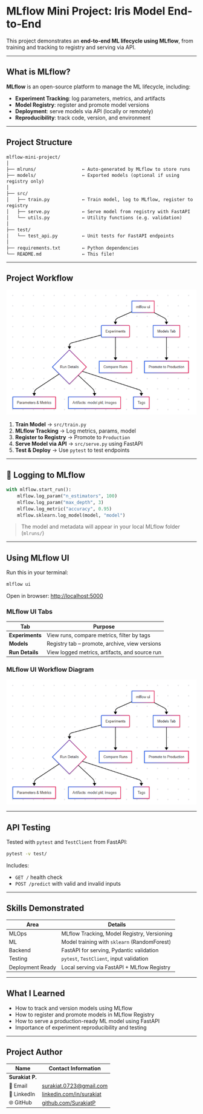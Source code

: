 # MLflow Mini Project: Iris Model End-to-End

This project demonstrates an **end-to-end ML lifecycle using MLflow**, from training and tracking to registry and serving via API.

---

## What is MLflow?

**MLflow** is an open-source platform to manage the ML lifecycle, including:
- **Experiment Tracking**: log parameters, metrics, and artifacts
- **Model Registry**: register and promote model versions
- **Deployment**: serve models via API (locally or remotely)
- **Reproducibility**: track code, version, and environment

---

## Project Structure

```
mlflow-mini-project/
│
├── mlruns/                 ← Auto-generated by MLflow to store runs
├── models/                 ← Exported models (optional if using registry only)
│
├── src/
│   ├── train.py            ← Train model, log to MLflow, register to registry
│   ├── serve.py            ← Serve model from registry with FastAPI
│   └── utils.py            ← Utility functions (e.g. validation)
│
├── test/
│   └── test_api.py         ← Unit tests for FastAPI endpoints
│
├── requirements.txt        ← Python dependencies
└── README.md               ← This file!
```

---

## Project Workflow

![alt text](images/mlfow_ui_workflow.png)

1. **Train Model** → `src/train.py`
2. **MLflow Tracking** → Log metrics, params, model
3. **Register to Registry** → Promote to `Production`
4. **Serve Model via API** → `src/serve.py` using FastAPI
5. **Test & Deploy** → Use `pytest` to test endpoints

---

## 🧾 Logging to MLflow

```python
with mlflow.start_run():
    mlflow.log_param("n_estimators", 100)
    mlflow.log_param("max_depth", 3)
    mlflow.log_metric("accuracy", 0.95)
    mlflow.sklearn.log_model(model, "model")
```

> The model and metadata will appear in your local MLflow folder (`mlruns/`)

---

## Using MLflow UI

Run this in your terminal:

```bash
mlflow ui
```

Open in browser: [http://localhost:5000](http://localhost:5000)

### MLflow UI Tabs

| Tab        | Purpose                                           |
|------------|---------------------------------------------------|
| **Experiments** | View runs, compare metrics, filter by tags    |
| **Models**      | Registry tab – promote, archive, view versions |
| **Run Details** | View logged metrics, artifacts, and source run |

### MLflow UI Workflow Diagram

![alt text](images/mlfow_ui_workflow.png)

---

## API Testing

Tested with `pytest` and `TestClient` from FastAPI:

```bash
pytest -v test/
```

Includes:
- `GET /` health check
- `POST /predict` with valid and invalid inputs

---

## Skills Demonstrated

| Area | Details |
|------|---------|
| MLOps | MLflow Tracking, Model Registry, Versioning |
| ML   | Model training with `sklearn` (RandomForest) |
| Backend | FastAPI for serving, Pydantic validation |
| Testing | `pytest`, `TestClient`, input validation |
| Deployment Ready | Local serving via FastAPI + MLflow Registry |

---

## What I Learned

- How to track and version models using MLflow
- How to register and promote models in MLflow Registry
- How to serve a production-ready ML model using FastAPI
- Importance of experiment reproducibility and testing

---
## Project Author

| Name           | Contact Information                                                  |
|----------------|----------------------------------------------------------------------|
| **Surakiat P.** |                                                                      |
| 📧 Email       | [surakiat.0723@gmail.com](mailto:surakiat.0723@gmail.com)   |
| 🔗 LinkedIn    | [linkedin.com/in/surakiat](https://www.linkedin.com/in/surakiat-kansa-ard-171942351/)     |
| 🌐 GitHub      | [github.com/SurakiatP](https://github.com/SurakiatP)                 |